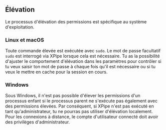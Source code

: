 ## Élévation

Le processus d'élévation des permissions est spécifique au système d'exploitation.

### Linux et macOS

Toute commande élevée est exécutée avec `sudo`. Le mot de passe facultatif `sudo` est interrogé via XPipe lorsque cela est nécessaire. Tu as la possibilité d'ajuster le comportement d'élévation dans les paramètres pour contrôler si tu veux saisir ton mot de passe à chaque fois qu'il est nécessaire ou si tu veux le mettre en cache pour la session en cours.

### Windows

Sous Windows, il n'est pas possible d'élever les permissions d'un processus enfant si le processus parent ne s'exécute pas également avec des permissions élevées. Par conséquent, si XPipe n'est pas exécuté en tant qu'administrateur, tu ne pourras pas utiliser d'élévation localement. Pour les connexions à distance, le compte d'utilisateur connecté doit avoir des privilèges d'administrateur.